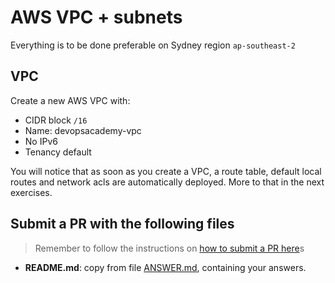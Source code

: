 # AWS VPC + subnets

Everything is to be done preferable on Sydney region `ap-southeast-2`

## VPC

Create a new AWS VPC with:

- CIDR block `/16`
- Name: devopsacademy-vpc
- No IPv6
- Tenancy default

You will notice that as soon as you create a VPC, a route table, default local routes and network acls are automatically deployed. More to that in the next exercises.

## Submit a PR with the following files

> Remember to follow the instructions on [how to submit a PR here](/README.md#exercises)s

- **README.md**: copy from file [ANSWER.md](ANSWER.md), containing your answers.
